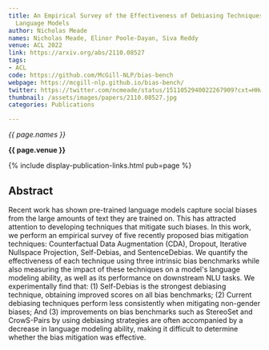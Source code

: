 ```yaml
---
title: An Empirical Survey of the Effectiveness of Debiasing Techniques for Pre-trained
  Language Models
author: Nicholas Meade
names: Nicholas Meade, Elinor Poole-Dayan, Siva Reddy
venue: ACL 2022
link: https://arxiv.org/abs/2110.08527
tags:
- ACL
code: https://github.com/McGill-NLP/bias-bench
webpage: https://mcgill-nlp.github.io/bias-bench/
twitter: https://twitter.com/ncmeade/status/1511052940022267909?cxt=HHwWioCy7ZOpq_gpAAAA
thumbnail: /assets/images/papers/2110.08527.jpg
categories: Publications

---
```


*{{ page.names }}*

**{{ page.venue }}**

{% include display-publication-links.html pub=page %}

## Abstract

Recent work has shown pre-trained language models capture social biases from the large amounts of text they are trained on. This has attracted attention to developing techniques that mitigate such biases. In this work, we perform an empirical survey of five recently proposed bias mitigation techniques: Counterfactual Data Augmentation (CDA), Dropout, Iterative Nullspace Projection, Self-Debias, and SentenceDebias. We quantify the effectiveness of each technique using three intrinsic bias benchmarks while also measuring the impact of these techniques on a model's language modeling ability, as well as its performance on downstream NLU tasks. We experimentally find that: (1) Self-Debias is the strongest debiasing technique, obtaining improved scores on all bias benchmarks; (2) Current debiasing techniques perform less consistently when mitigating non-gender biases; And (3) improvements on bias benchmarks such as StereoSet and CrowS-Pairs by using debiasing strategies are often accompanied by a decrease in language modeling ability, making it difficult to determine whether the bias mitigation was effective.